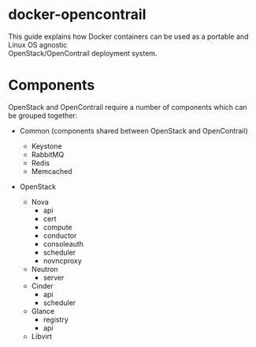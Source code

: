 # docker-opencontrail

This guide explains how Docker containers can be used as a portable and Linux OS agnostic  
OpenStack/OpenContrail deployment system.  

# Components  
  OpenStack and OpenContrail require a number of components which can be grouped together:

  - Common (components shared between OpenStack and OpenContrail)  
    - Keystone
    - RabbitMQ
    - Redis
    - Memcached  

  - OpenStack
    - Nova  
      - api
      - cert
      - compute
      - conductor
      - consoleauth
      - scheduler
      - novncproxy
    - Neutron
      - server
    - Cinder
      - api
      - scheduler
    - Glance
      - registry
      - api
    - Libvirt
